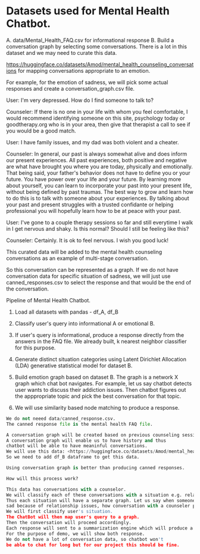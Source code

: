 # Datasets used for Mental Health Chatbot.

A. data/Mental_Health_FAQ.csv for informational response
B. Build a conversation graph by selecting some conversations. There is a lot in this dataset and we may need to curate this data.

<https://huggingface.co/datasets/Amod/mental_health_counseling_conversations> for mapping conversations appropriate to an emotion.

For example, for the emotion of sadness, we will pick some actual responses and create a conversation_graph.csv file.

User: I'm very depressed. How do I find someone to talk to?

Counseler: If there is no one in your life with whom you feel comfortable, I would recommend identifying someone on this site, psychology today or goodtherapy.org who is in your area, then give that therapist a call to see if you would be a good match.  

User: I have family issues, and my dad was both violent and a cheater.

Counseler: In general, our past is always somewhat alive and does inform our present experiences.  All past experiences, both positive and negative are what have brought you where you are today, physically and emotionally.   That being said, your father's behavior does not have to define you or your future.  You have power over your life and your future.  By learning more about yourself, you can learn to incorporate your past into your present life, without being defined by past traumas.  The best way to grow and learn how to do this is to talk with someone about your experiences.  By talking about your past and present struggles with a trusted confidante or helping professional you will hopefully learn how to be at peace with your past.

User: I've gone to a couple therapy sessions so far and still everytime I walk in I get nervous and shaky. Is this normal? Should I still be feeling like this?

Counseler: Certainly. It is ok to feel nervous. I wish you good luck!

This curated data will be added to the mental health counseling conversations as an example of multi-stage conversation.

So this conversation can be represented as a graph. If we do not have conversation data for specific situation of sadness, we will just use
canned_responses.csv to select the response and that would be the end of the conversation.

Pipeline of Mental Health Chatbot.

1. Load all datasets with pandas - df_A, df_B

2. Classify user's query into informational A or emotional B.

3. If user's query is informational, produce a response directly from the answers in the FAQ file.
   We already built, k nearest neighbor classifier for this purpose.

4. Generate distinct situation categories using Latent Dirichlet Allocation (LDA) generative statistical model for dataset B.

5. Build emotion graph based on dataset B. The graph is a network X graph which chat bot navigates.
   For example, let us say chatbot detects user wants to discuss their addiction issues.
   Then chatbot figures out the apppropriate topic and pick the best conversation for that topic.
   
7. We will use similarity based node matching to produce a response.

```py
We do not neeed data/canned_response.csv.
The canned response file is the mental health FAQ file.

A conversation graph will be created based on previous counseling sessions.
A conversation graph will enable us to have history and thus
chatbot will be able to have meaninful conversations.
We will use this data: <https://huggingface.co/datasets/Amod/mental_health_counseling_conversations>
So we need to add df_B dataframe to get this data.

Using conversation graph is better than producing canned responses.

How will this process work?

This data has conversations with a counselor.
We will classify each of these conversations with a situation e.g. relationship issues because we have LDA classifier now.
Thus each situation will have a separate graph. Let us say when someone is
sad because of relationship issues, how conversation with a counseler proceeds is very predictable.
We will first classify user's situation.
The ChatBot will then map user's query to a graph.
Then the conversation will proceed accordingly.
Each response will sent to a summarization engine which will produce a compact response.
For the purpose of demo, we will show both response.
We do not have a lot of conversation data, so chatbot won't
be able to chat for long but for our project this should be fine.
```
